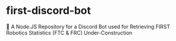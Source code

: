 # first-discord-bot
:robot: A Node.JS Repository for a Discord Bot used for Retrieving FIRST Robotics Statistics (FTC &amp; FRC)
Under-Construction
